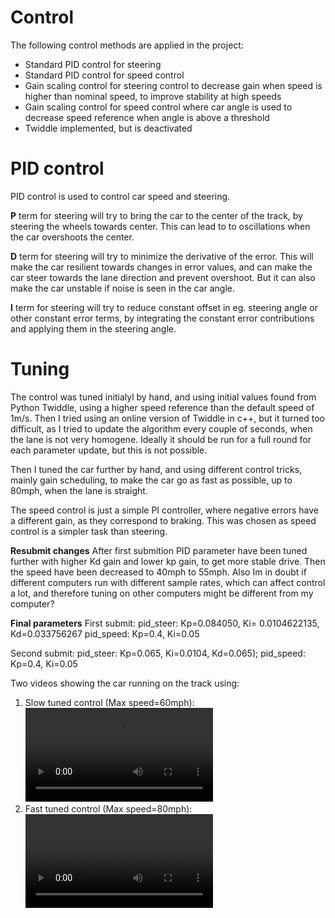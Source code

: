 # Control
The following control methods are applied in the project:
* Standard PID control for steering
* Standard PID control for speed control
* Gain scaling control for steering control to decrease gain when speed is higher than nominal speed, to improve stability at high speeds 
* Gain scaling control for speed control where car angle is used to decrease speed reference when angle is above a threshold
*  Twiddle implemented, but is deactivated


# PID control
PID control is used to control car speed and steering.

**P** term for steering will try to bring the car to the center of the track, by steering the wheels towards center. This can lead to to oscillations when the car overshoots the center.

**D** term for steering will try to minimize the derivative of the error. This will make the car resilient towards changes in error values, and can make the car steer towards the lane direction and prevent overshoot. But it can also make the car unstable if noise is seen in the car angle.

**I** term for steering will try to reduce constant offset in eg. steering angle or other constant error terms, by integrating the constant error contributions and applying them in the steering angle. 

# Tuning
The control was tuned initialyl by hand, and using initial values found from Python Twiddle, using a higher speed reference than the default speed of 1m/s.
Then I tried using an online version of Twiddle in c++, but it turned too difficult, as I tried to update the algorithm every couple of seconds, when the lane is not very homogene. Ideally it should be run for a full round for each parameter update, but this is not possible.

Then I tuned the car further by hand, and using different control tricks, mainly gain scheduling, to make the car go as fast as possible, up to 80mph, when the lane is straight. 

The speed control is just a simple PI controller, where negative errors have a different gain, as they correspond to braking. This was chosen as speed control is a simpler task than steering.

**Resubmit changes**
After first submition PID parameter have been tuned further with higher Kd gain and lower kp gain, to get more stable drive. Then the speed have been decreased to 40mph to 55mph. 
Also Im in doubt if different computers run with different sample rates, which can affect control a lot, and therefore tuning on other computers might be different from my computer?

**Final parameters**
First submit:
pid_steer: Kp=0.084050, Ki= 0.0104622135, Kd=0.033756267
pid_speed: Kp=0.4, Ki=0.05

Second submit:
pid_steer: Kp=0.065, Ki=0.0104, Kd=0.065);
pid_speed: Kp=0.4, Ki=0.05

Two videos showing the car running on the track using:
1. Slow tuned control (Max speed=60mph):
![alt text](./Video/Car_PID_slow.mp4 "Slow tuning")
2. Fast tuned control (Max speed=80mph): ![alt text](./Video/Car_PID2.mp4 "Fast tuning")



